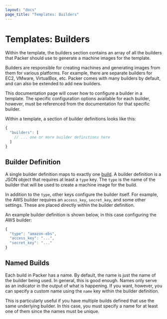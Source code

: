 ```yaml
---
layout: "docs"
page_title: "Templates: Builders"
---
```


# Templates: Builders

Within the template, the builders section contains an array of all the
builders that Packer should use to generate a machine images for the template.

Builders are responsible for creating machines and generating images from
them for various platforms. For example, there are separate builders for
EC2, VMware, VirtualBox, etc. Packer comes with many builders by default,
and can also be extended to add new builders.

This documentation page will cover how to configure a builder in a template.
The specific configuration options available for each builder, however,
must be referenced from the documentation for that specific builder.

Within a template, a section of builder definitions looks like this:

```javascript
{
  "builders": [
    // ... one or more builder definitions here
  ]
}
```

## Builder Definition

A single builder definition maps to exactly one [build](/docs/basics/terminology.html#term-build).
A builder definition is a JSON object that requires at least a `type` key. The
`type` is the name of the builder that will be used to create a machine image
for the build.

In addition to the `type`, other keys configure the builder itself. For
example, the AWS builder requires an `access_key`, `secret_key`, and
some other settings. These are placed directly within the builder definition.

An example builder definition is shown below, in this case configuring
the AWS builder:

```javascript
{
  "type": "amazon-ebs",
  "access_key": "...",
  "secret_key": "..."
}
```

## Named Builds

Each build in Packer has a name. By default, the name is just the name
of the builder being used. In general, this is good enough. Names only serve
as an indicator in the output of what is happening. If you want, however,
you can specify a custom name using the `name` key within the builder definition.

This is particularly useful if you have multiple builds defined that use
the same underlying builder. In this case, you must specify a name for at least
one of them since the names must be unique.
